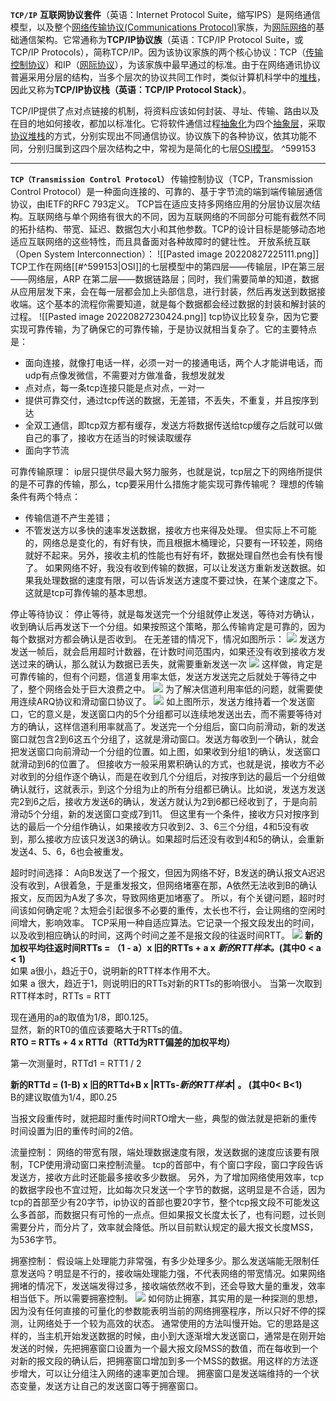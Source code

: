 __`TCP/IP`__
**互联网协议套件**（英语：Internet Protocol Suite，缩写IPS）是网络通信模型，以及整个[网络传输协议(Communications Protocol)](https://zh.wikipedia.org/wiki/%E7%BD%91%E7%BB%9C%E4%BC%A0%E8%BE%93%E5%8D%8F%E8%AE%AE "网络传输协议")家族，为[网际网络](https://zh.wikipedia.org/wiki/%E7%BD%91%E9%99%85%E7%BD%91%E7%BB%9C "网际网络")的基础通信架构。它常通称为**TCP/IP协议族**（英语：TCP/IP Protocol Suite，或TCP/IP Protocols），简称TCP/IP。因为该协议家族的两个核心协议：TCP（[传输控制协议](https://zh.wikipedia.org/wiki/%E4%BC%A0%E8%BE%93%E6%8E%A7%E5%88%B6%E5%8D%8F%E8%AE%AE "传输控制协议")）和IP（[网际协议](https://zh.wikipedia.org/wiki/%E7%BD%91%E9%99%85%E5%8D%8F%E8%AE%AE "网际协议")），为该家族中最早通过的标准。由于在网络通讯协议普遍采用分层的结构，当多个层次的协议共同工作时，类似计算机科学中的[堆栈](https://zh.wikipedia.org/wiki/%E5%A0%86%E6%A0%88 "堆栈")，因此又称为**TCP/IP协议栈（英语：TCP/IP Protocol Stack）**。

TCP/IP提供了点对点链接的机制，将资料应该如何封装、寻址、传输、路由以及在目的地如何接收，都加以标准化。它将软件通信过程[抽象化](https://zh.wikipedia.org/wiki/%E6%8A%BD%E8%B1%A1%E5%8C%96_(%E8%A8%88%E7%AE%97%E6%A9%9F%E7%A7%91%E5%AD%B8) "抽象化 (计算机科学)")为四个[抽象层](https://zh.wikipedia.org/wiki/%E6%8A%BD%E8%B1%A1%E5%B1%A4 "抽象层")，采取[协议堆栈](https://zh.wikipedia.org/w/index.php?title=%E5%8D%94%E5%AE%9A%E5%A0%86%E7%96%8A&action=edit&redlink=1 "协议堆栈（页面不存在）")的方式，分别实现出不同通信协议。协议族下的各种协议，依其功能不同，分别归属到这四个层次结构之中，常视为是简化的七层[OSI模型](https://zh.wikipedia.org/wiki/OSI%E6%A8%A1%E5%9E%8B "OSI模型")。 ^599153
***
__`TCP（Transmission Control Protocol）`__
传输控制协议（TCP，Transmission Control Protocol）是一种面向连接的、可靠的、基于字节流的端到端传输层通信协议，由IETF的RFC 793定义。
TCP旨在适应支持多网络应用的分层协议层次结构。互联网络与单个网络有很大的不同，因为互联网络的不同部分可能有截然不同的拓扑结构、带宽、延迟、数据包大小和其他参数。TCP的设计目标是能够动态地适应互联网络的这些特性，而且具备面对各种故障时的健壮性。
开放系统互联（Open System Interconnection）：
![[Pasted image 20220827225111.png]]
TCP工作在网络[[#^599153|OSI]]的七层模型中的第四层——传输层，IP在第三层——网络层，ARP 在第二层——数据链路层；同时，我们需要简单的知道，数据从应用层发下来，会在每一层都会加上头部信息，进行封装，然后再发送到数据接收端。这个基本的流程你需要知道，就是每个数据都会经过数据的封装和解封装的过程。
![[Pasted image 20220827230424.png]]
tcp协议比较复杂，因为它要实现可靠传输，为了确保它的可靠传输，于是协议就相当复杂了。它的主要特点是：
-   面向连接，就像打电话一样，必须一对一的接通电话，两个人才能讲电话，而udp有点像发微信，不需要对方做准备，我想发就发
-   点对点，每一条tcp连接只能是点对点，一对一
-   提供可靠交付，通过tcp传送的数据，无差错，不丢失，不重复，并且按序到达
-   全双工通信，即tcp双方都有缓存，发送方将数据传送给tcp缓存之后就可以做自己的事了，接收方在适当的时候读取缓存
-   面向字节流

可靠传输原理：
ip层只提供尽最大努力服务，也就是说，tcp层之下的网络所提供的是不可靠的传输，那么，tcp要采用什么措施才能实现可靠传输呢？
理想的传输条件有两个特点：
-   传输信道不产生差错；
-   不管发送方以多快的速率发送数据，接收方也来得及处理。
但实际上不可能的，网络总是变化的，有好有快，而且根据木桶理论，只要有一环较差，网络就好不起来。另外，接收主机的性能也有好有坏，数据处理自然也会有快有慢了。
如果网络不好，我没有收到传输的数据，可以让发送方重新发送数据。如果我处理数据的速度有限，可以告诉发送方速度不要过快，在某个速度之下。这就是tcp可靠传输的基本思想。

停止等待协议：
停止等待，就是每发送完一个分组就停止发送，等待对方确认，收到确认后再发送下一个分组。如果按照这个策略，那么传输肯定是可靠的，因为每个数据对方都会确认是否收到。
在无差错的情况下，情况如图所示：
![](https://pic3.zhimg.com/80/v2-0d3c6390ff115840f641c7949e2022f2_720w.jpg)
发送方发送一帧后，就会启用超时计数器，在计数时间范围内，如果还没有收到接收方发送过来的确认，那么就认为数据已丢失，就需要重新发送一次
![](https://pic1.zhimg.com/80/v2-c07b77f9af4fe9f5042198432a996a8c_720w.jpg)
这样做，肯定是可靠传输的，但有个问题，信道复用率太低，发送方发送完之后就处于等待之中了，整个网络会处于巨大浪费之中。
![](https://pic3.zhimg.com/80/v2-9b6bfe2a307372452155134042833792_720w.jpg)
为了解决信道利用率低的问题，就需要使用连续ARQ协议和滑动窗口协议了。
![](https://pic4.zhimg.com/80/v2-718fbe1af085fe5dba147be654e3876b_720w.jpg)
如上图所示，发送方维持着一个发送窗口，它的意义是，发送窗口内的5个分组都可以连续地发送出去，而不需要等待对方的确认，这样信道利用率就高了。发送完一个分组后，窗口向前滑动，新的发送窗口就包含2到6这五个分组了，这就是滑动窗口。发送方每收到一个确认，就会把发送窗口向前滑动一个分组的位置。如上图，如果收到分组1的确认，发送窗口就滑动到6的位置了。
但接收方一般采用累积确认的方式，也就是说，接收方不必对收到的分组作逐个确认，而是在收到几个分组后，对按序到达的最后一个分组做确认就行，这就表示，到这个分组为止的所有分组都已确认。比如说，发送方发送完2到6之后，接收方发送6的确认，发送方就认为2到6都已经收到了，于是向前滑动5个分组，新的发送窗口变成7到11。
但这里有一个条件，接收方只对按序到达的最后一个分组作确认，如果接收方只收到2、3、6三个分组，4和5没有收到，那么接收方应该只发送3的确认。如果超时后还没有收到4和5的确认，会重新发送4、5、6，6也会被重发。

超时时间选择：
A向B发送了一个报文，但因为网络不好，B发送的确认报文A迟迟没有收到，A很着急，于是重发报文，但网络堵塞在那，A依然无法收到B的确认报文，反而因为A发了多次，导致网络更加堵塞了。
所以，有个关键问题，超时时间该如何确定呢？太短会引起很多不必要的重传，太长也不行，会让网络的空闲时间增大，影响效率。
TCP采用一种自适应算法。它记录一个报文段发出的时间，以及收到相应确认的时间，这两个时间之差不是报文段的往返时间RTT。
![](https://pic3.zhimg.com/80/v2-230752717c3ae3bb0066aa183b6eeba6_720w.jpg)
**新的加权平均往返时间RTTs = （1 - a）x 旧的RTTs + a x** **_新的RTT样本。_(其中0 < a < 1)**  
如果 a很小，趋近于0，说明新的RTT样本作用不大。  
如果 a 很大，趋近于1，则说明旧的RTTs对新的RTTs的影响很小。
当第一次取到RTT样本时，RTTs = RTT

现在通用的a的取值为1/8，即0.125。  
显然，新的RT0的值应该要略大于RTTs的值。  
**RTO = RTTs + 4 x RTTd（RTTd为RTT偏差的加权平均）**

第一次测量时，RTTd1 = RTT1 / 2
  
**新的RTTd = (1-B) x 旧的RTTd+B x |RTTs-_新的RTT样本_|** **。 (其中0< B<1)**  
B的建议取值为1/4，即0.25

当报文段重传时，就把超时重传时间RTO增大一些，典型的做法就是把新的重传时间设置为旧的重传时间的2倍。

流量控制：
网络的带宽有限，端处理数据速度有限，发送数据的速度应该要有限制，TCP使用滑动窗口来控制流量。
tcp的首部中，有个窗口字段，窗口字段告诉发送方，接收方此时还能最多接收多少数据。
另外，为了增加网络使用效率，tcp的数据字段也不宜过短，比如每次只发送一个字节的数据，这明显是不合适，因为tcp的首部至少有20字节，ip协议的首部也要20字节，整个tcp报文段不可能发这么多首部，而数据只有可怜的一点点。但如果报文长度太长了，也有问题，过长则需要分片，而分片了，效率就会降低。所以目前默认规定的最大报文长度MSS，为536字节。

拥塞控制：
假设端上处理能力非常强，有多少处理多少。那么发送端能无限制任意发送吗？明显是不行的，接收端处理能力强，不代表网络的带宽情况。如果网络拥堵的情况下，发送端发得过多，接收端依然收不到，还会导致大量的重发，效率相当低下。所以需要拥塞控制。
![](https://pic4.zhimg.com/80/v2-2036c3386d49ffcfa420cb024adce0b7_720w.jpg)
如何防止拥塞，其实用的是一种探测的思想，因为没有任何直接的可量化的参数能表明当前的网络拥塞程序，所以只好不停的探测，让网络处于一个较为高效的状态。
通常使用的方法叫慢开始。它的思路是这样的，当主机开始发送数据的时候，由小到大逐渐增大发送窗口，通常是在刚开始发送的时候，先把拥塞窗口设置为一个最大报文段MSS的数值，而在每收到一个对新的报文段的确认后，把拥塞窗口增加到多一个MSS的数据。用这样的方法逐步增大，可以让分组注入网络的速率更加合理。
拥塞窗口是发送端维持的一个状态变量，发送方让自己的发送窗口等于拥塞窗口。